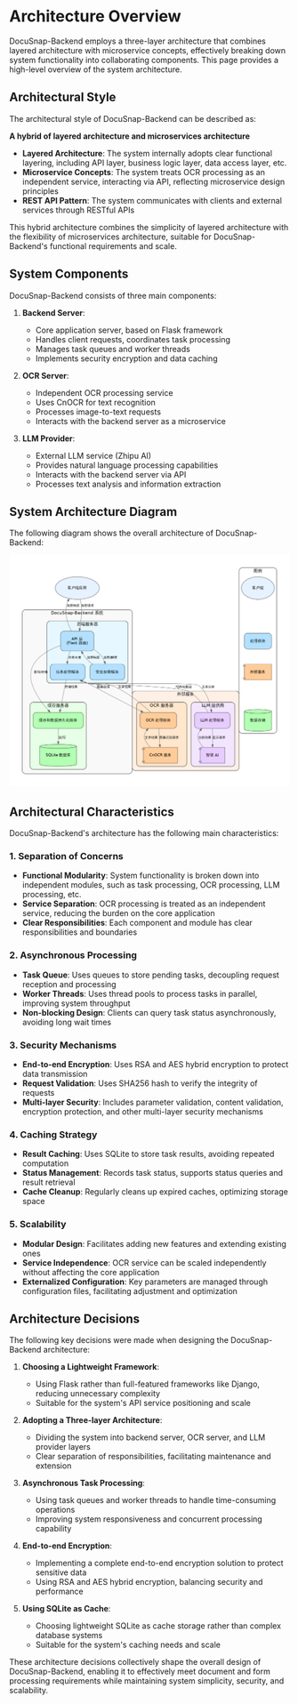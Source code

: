 # Architecture Overview

DocuSnap-Backend employs a three-layer architecture that combines layered architecture with microservice concepts, effectively breaking down system functionality into collaborating components. This page provides a high-level overview of the system architecture.

## Architectural Style

The architectural style of DocuSnap-Backend can be described as:

**A hybrid of layered architecture and microservices architecture**

- **Layered Architecture**: The system internally adopts clear functional layering, including API layer, business logic layer, data access layer, etc.
- **Microservice Concepts**: The system treats OCR processing as an independent service, interacting via API, reflecting microservice design principles
- **REST API Pattern**: The system communicates with clients and external services through RESTful APIs

This hybrid architecture combines the simplicity of layered architecture with the flexibility of microservices architecture, suitable for DocuSnap-Backend's functional requirements and scale.

## System Components

DocuSnap-Backend consists of three main components:

1. **Backend Server**:
   - Core application server, based on Flask framework
   - Handles client requests, coordinates task processing
   - Manages task queues and worker threads
   - Implements security encryption and data caching

2. **OCR Server**:
   - Independent OCR processing service
   - Uses CnOCR for text recognition
   - Processes image-to-text requests
   - Interacts with the backend server as a microservice

3. **LLM Provider**:
   - External LLM service (Zhipu AI)
   - Provides natural language processing capabilities
   - Interacts with the backend server via API
   - Processes text analysis and information extraction

## System Architecture Diagram

The following diagram shows the overall architecture of DocuSnap-Backend:

![Overall Architecture Diagram](../image/overall_architecture.png)

## Architectural Characteristics

DocuSnap-Backend's architecture has the following main characteristics:

### 1. Separation of Concerns

- **Functional Modularity**: System functionality is broken down into independent modules, such as task processing, OCR processing, LLM processing, etc.
- **Service Separation**: OCR processing is treated as an independent service, reducing the burden on the core application
- **Clear Responsibilities**: Each component and module has clear responsibilities and boundaries

### 2. Asynchronous Processing

- **Task Queue**: Uses queues to store pending tasks, decoupling request reception and processing
- **Worker Threads**: Uses thread pools to process tasks in parallel, improving system throughput
- **Non-blocking Design**: Clients can query task status asynchronously, avoiding long wait times

### 3. Security Mechanisms

- **End-to-end Encryption**: Uses RSA and AES hybrid encryption to protect data transmission
- **Request Validation**: Uses SHA256 hash to verify the integrity of requests
- **Multi-layer Security**: Includes parameter validation, content validation, encryption protection, and other multi-layer security mechanisms

### 4. Caching Strategy

- **Result Caching**: Uses SQLite to store task results, avoiding repeated computation
- **Status Management**: Records task status, supports status queries and result retrieval
- **Cache Cleanup**: Regularly cleans up expired caches, optimizing storage space

### 5. Scalability

- **Modular Design**: Facilitates adding new features and extending existing ones
- **Service Independence**: OCR service can be scaled independently without affecting the core application
- **Externalized Configuration**: Key parameters are managed through configuration files, facilitating adjustment and optimization

## Architecture Decisions

The following key decisions were made when designing the DocuSnap-Backend architecture:

1. **Choosing a Lightweight Framework**:
   - Using Flask rather than full-featured frameworks like Django, reducing unnecessary complexity
   - Suitable for the system's API service positioning and scale

2. **Adopting a Three-layer Architecture**:
   - Dividing the system into backend server, OCR server, and LLM provider layers
   - Clear separation of responsibilities, facilitating maintenance and extension

3. **Asynchronous Task Processing**:
   - Using task queues and worker threads to handle time-consuming operations
   - Improving system responsiveness and concurrent processing capability

4. **End-to-end Encryption**:
   - Implementing a complete end-to-end encryption solution to protect sensitive data
   - Using RSA and AES hybrid encryption, balancing security and performance

5. **Using SQLite as Cache**:
   - Choosing lightweight SQLite as cache storage rather than complex database systems
   - Suitable for the system's caching needs and scale

These architecture decisions collectively shape the overall design of DocuSnap-Backend, enabling it to effectively meet document and form processing requirements while maintaining system simplicity, security, and scalability.
